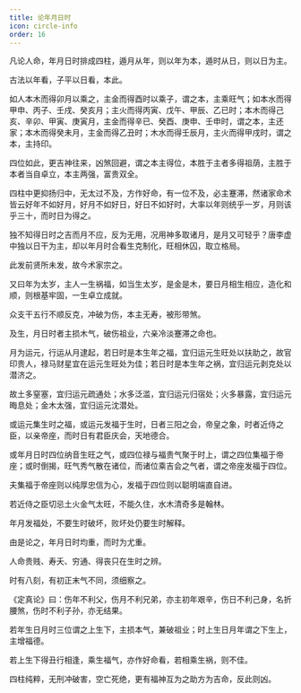 ```yaml
---
title: 论年月日时
icon: circle-info
order: 16
---
```



凡论人命，年月日时排成四柱，遁月从年，则以年为本，遁时从日，则以日为主。

古法以年看，子平以日看，本此。

如人本木而得卯月以乘之，主金而得酉时以乘子，谓之本，主乘旺气；如本水而得甲申、丙子、壬戌、癸亥月；主火而得丙寅、戊午、甲辰、乙已时；本木而得己亥、辛卯、甲寅、庚寅月，主金而得辛已、癸酉、庚申、壬申时，谓之本，主还家；本木而得癸未月，主金而得乙丑时；木水而得壬辰月，主火而得甲戌时，谓之本，主持印。

四位如此，更吉神往来，凶煞回避，谓之本主得位，本胜于主者多得祖荫，主胜于本者当自卓立，本主两强，富贵双全。

四柱中更抑扬归中，无太过不及，方作好命，有一位不及，必主蹇滞，然诸家命术皆云好年不如好月，好月不如好日，好日不如好时，大率以年则统乎一岁，月则该乎三十，而时日为得之。

独不知得日时之吉而月不应，反为无用，况用神多取诸月，是月又可轻乎？唐李虚中独以日干为主，却以年月时合看生克制化，旺相休囚，取立格局。

此发前贤所未发，故今术家宗之。

又曰年为太岁，主人一生祸福，如当生太岁，是金是木，要日月相生相应，造化和顺，则根基牢固，一生卓立成就。

众支干五行不顺反克，冲破为伤，本主无寿，被形带煞。

及生，月日时者主损木气，破伤祖业，六亲冷淡蹇滞之命也。

月为运元，行运从月逮起，若日时是本生年之福，宜归运元生旺处以扶助之，故官印贵人，禄马财星宜在运元生旺处为佳；若日时是本生年之祸，宜归运元剥克处以潜济之。

故土多窒塞，宜归运元疏通处；水多泛滥，宜归运元归宿处；火多暴露，宜归运元晦息处；金木太强，宜归运元沈潜处。

或运元集生时之福，或运元发福于生时，日者三阳之会，帝皇之象，时者近侍之臣，以亲帝座，而时日有君臣庆会，天地德合。

或年月日时四位纳音生旺之气，或四位禄与福贵气聚于时上，谓之四位集福于帝座；或时倒揭，旺气秀气散在诸位，而诸位乘吉会之气者，谓之帝座发福于四位。

夫集福于帝座则以纯厚忠信为心，发福于四位则以聪明端直自进。

若近侍之臣切忌土火金气太旺，不能久住，水木清奇多是翰林。

年月发福处，不要生时破坏，败坏处仍要生时解释。

由是论之，年月日时均重，而时为尤重。

人命贵贱、寿夭、穷通、得丧只在生时之辨。

时有八刻，有初正末气不同，须细察之。

《定真论》曰：伤年不利父，伤月不利兄弟，亦主初年艰辛，伤日不利己身，名折腰煞，伤时不利子孙，亦无结果。

若年生日月时三位谓之上生下，主损本气，兼破祖业；时上生日月年谓之下生上，主增福德。

若上生下得丑行相逢，乘生福气，亦作好命看，若相乘生祸，则不佳。

四柱纯粹，无刑冲破害，空亡死绝，更有福神互为之助方为吉命，反此则凶。

